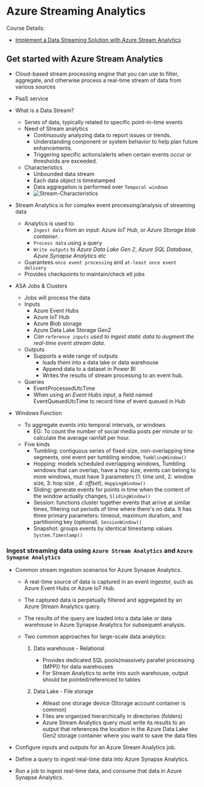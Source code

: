 # Azure Streaming Analytics

Course Details:
- [Implement a Data Streaming Solution with Azure Stream Analytics](https://learn.microsoft.com/en-us/training/paths/implement-data-streaming-with-asa/)

## Get started with Azure Stream Analytics
- Cloud-based stream processing engine that you can use to filter, aggregate, and otherwise process a real-time stream of data from various sources
- PaaS service

- What is a Data Stream?
    - Series of data, typically related to specific point-in-time events
    - Need of Stream analytics
        - Continuously analyzing data to report issues or trends.
        - Understanding component or system behavior to help plan future enhancements.
        - Triggering specific actions/alerts when certain events occur or thresholds are exceeded.
    - Characteristics
        - Unbounded data stream
        - Each data object is timestamped
        - Data aggregation is performed over `Temporal windows`
        - ![Stream-Characteristics](src/stream-characteristics.png)

- Stream Analytics is for complex event processing/analysis of streaming data
    - Analytics is used to:
        - `Ingest data` from an input: *Azure IoT Hub*, or *Azure Storage blob container*.
        - `Process data` using a query
        - `Write outputs` to *Azure Data Lake Gen 2*, *Azure SQL Database*, *Azure Synapse Analytics* etc
    - Guarantees `once event processing` and `at-least once event delivery`
    - Provides checkpoints to maintain/check etl jobs

- ASA Jobs & Clusters
    - Jobs will process the data
    - Inputs
        - Azure Event Hubs
        - Azure IoT Hub
        - Azure Blob storage
        - Azure Data Lake Storage Gen2
        - *Can `reference inputs` used to ingest static data to augment the real-time event stream data.*
    - Outputs
        - Supports a wide range of outputs
            - loads them into a data lake or data warehouse
            - Append data to a dataset in Power BI
            - Writes the results of stream processing to an event hub.
    - Queries
        - EventProcessedUtcTime
        - When using an *Event Hubs input*, a field named EventQueuedUtcTime to record time of event queued in Hub

- Windows Function
    - To aggregate events into temporal intervals, or windows
        - EG: To count the number of social media posts per minute or to calculate the average rainfall per hour.
    - Five kinds
        - Tumbling: contiguous series of fixed-size, non-overlapping time segments, one event per tumbling window, `TumblingWindow()`
        - Hopping: models scheduled overlapping windows,  Tumbling windows that can overlap, have a hop size, events can belong to more windows, must have 3 parameters (1: time unit, 2: window size, 3: hop size , *4: offset*), `HoppingWindow()`
        - Sliding: generate events for points in time when the content of the window actually changes, `SlidingWindow()`
        - Session: functions cluster together events that arrive at similar times, filtering out periods of time where there's no data. It has three primary parameters: timeout, maximum duration, and partitioning key (optional). `SessionWindow()` 
        - Snapshot: groups events by identical timestamp values `System.Timestamp()`


### Ingest streaming data using `Azure Stream Analytics` and `Azure Synapse Analytics`

- Common stream ingestion scenarios for Azure Synapse Analytics.
    - A real-time source of data is captured in an event ingestor, such as Azure Event Hubs or Azure IoT Hub.
    - The captured data is perpetually filtered and aggregated by an Azure Stream Analytics query.
    - The results of the query are loaded into a data lake or data warehouse in Azure Synapse Analytics for subsequent analysis.

    - Two common approaches for large-scale data analytics:
        1. Data warehouse - Relational
            - Provides dedicated SQL pools(massively parallel processing (MPP)) for data warehouses
            - For Stream Analytics to write into such warehouse, output should be pointed/referenced to tables

        2. Data Lake - File storage
            - Atleast one storage device (Storage account container is common)
            - Files are organized hierarchically in directories (folders)
            - Azure Stream Analytics query must write its results to an output that references the location in the Azure Data Lake Gen2 storage container where you want to save the data files

- Configure inputs and outputs for an Azure Stream Analytics job.

- Define a query to ingest real-time data into Azure Synapse Analytics.
- Run a job to ingest real-time data, and consume that data in Azure Synapse Analytics.